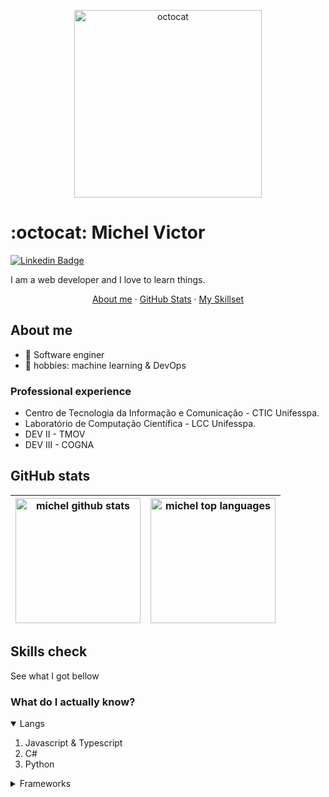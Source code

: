 <p align="center">
  <img width="300" src="https://media.giphy.com/media/1C8bHHJturSx2/giphy.gif" alt="octocat">
</p>

# :octocat: Michel Victor
[![Linkedin Badge](https://img.shields.io/badge/LinkedIn--000?style=social&logo=Linkedin&logoColor=0077B5&link=https://www.linkedin.com/in/michtvick)](https://www.linkedin.com/in/michtvick/)

I am a web developer and I love to learn things.

<p align='center'>
  <a href="#about-me">About me</a>
  ·
  <a href="#github-stats">GitHub Stats</a>
  ·
  <a href="#skills-check">My Skillset</a>
</p>

## About me

- 🌱 Software enginer 
- 🤖 hobbies: machine learning & DevOps

### Professional experience

- Centro de Tecnologia da Informação e Comunicação - CTIC Unifesspa.
- Laboratório de Computação Científica - LCC Unifesspa.
- DEV II - TMOV
- DEV III - COGNA


## GitHub stats

| <img src="https://github-readme-stats.vercel.app/api?username=michvic&show_icons=true" alt="michel github stats" height=200/> |  <img src="https://github-readme-stats.vercel.app/api/top-langs/?username=michvic&layout=compact" alt="michel top languages" height=200/> |
|---|---|
   
## Skills check

See what I got bellow

### What do I actually know?

<details open>
  <summary>Langs</summary>
  <ol>
    <li>Javascript & Typescript</li>
    <li>C#</li>
    <li>Python</li>
  </ol>
</details>

<details>
  <summary>Frameworks</summary>
  <ol>
    <li>Reactjs & Nextjs</li>
    <li>EF & .Net Core</li>
    <li>express</li>
    <li>Keras.io</li>
  </ol>
</details>


